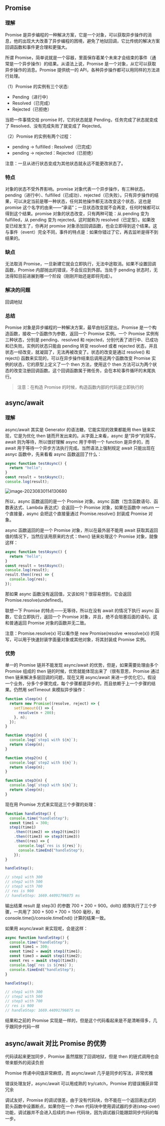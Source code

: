 ## Promise

### 理解

Promise 是异步编程的一种解决方案，它是一个对象，可以获取异步操作的消息，他的出现大大改善了异步编程的困境，避免了地狱回调，它比传统的解决方案回调函数和事件更合理和更强大。

所谓 Promise，简单说就是一个容器，里面保存着某个未来才会结束的事件（通常是一个异步操作）的结果。从语法上说，Promise 是一个对象，从它可以获取异步操作的消息。Promise 提供统一的 API，各种异步操作都可以用同样的方法进行处理。

（1）Promise 的实例有三个状态:

- Pending（进行中）
- Resolved（已完成）
- Rejected（已拒绝）

当把一件事情交给 promise 时，它的状态就是 Pending，任务完成了状态就变成了 Resolved、没有完成失败了就变成了 Rejected。

（2）Promise 的实例有两个过程：

- pending -> fulfilled : Resolved（已完成）
- pending -> rejected：Rejected（已拒绝）

注意：一旦从进行状态变成为其他状态就永远不能更改状态了。

### 特点

对象的状态不受外界影响。promise 对象代表一个异步操作，有三种状态，pending（进行中）、fulfilled（已成功）、rejected（已失败）。只有异步操作的结果，可以决定当前是哪一种状态，任何其他操作都无法改变这个状态，这也是 promise 这个名字的由来——“承诺”；一旦状态改变就不会再变，任何时候都可以得到这个结果。promise 对象的状态改变，只有两种可能：从 pending 变为 fulfilled，从 pending 变为 rejected。这时就称为 resolved（已定型）。如果改
变已经发生了，你再对 promise 对象添加回调函数，也会立即得到这个结果。这与事件（event）完全不同，事件的特点是：如果你错过了它，再去监听是得不到结果的。

### 缺点

无法取消 Promise，一旦新建它就会立即执行，无法中途取消。如果不设置回调函数，Promise 内部抛出的错误，不会反应到外部。当处于 pending 状态时，无法得知目前进展到哪一个阶段（刚刚开始还是即将完成）。

### 解决的问题

回调地狱

### 总结

Promise 对象是异步编程的一种解决方案，最早由社区提出。Promise 是一个构造函数，接收一个函数作为参数，返回一个 Promise 实例。一个 Promise 实例有三种状态，分别是 pending、resolved 和 rejected，分别代表了进行中、已成功和已失败。实例的状态只能由 pending 转变 resolved 或者 rejected 状态，并且状态一经改变，就凝固了，无法再被改变了。状态的改变是通过 resolve() 和 reject() 函数来实现的，可以在异步操作结束后调用这两个函数改变 Promise 实例的状态，它的原型上定义了一个 then 方法，使用这个 then 方法可以为两个状态的改变注册回调函数。这个回调函数属于微任务，会在本轮事件循环的末尾执行。

> 注意：在构造 Promise 的时候，构造函数内部的代码是立即执行的

## async/await

### 理解

async/await 其实是 Generator 的语法糖，它能实现的效果都能用 then 链来实现，它是为优化 then 链而开发出来的。从字面上来看，async 是“异步”的简写，await 则为等待，所以很好理解 async 用于申明一个 function 是异步的，而 await 用于等待一个异步方法执行完成。当然语法上强制规定 await 只能出现在 asnyc 函数中，先来看看 async 函数返回了什么：

```js
async function testAsync() {
  return "hello";
}
const result = testAsync();
console.log(result);
```

![image-20230830114130680](https://qn.huat.xyz/mac/202308301141708.png)

所以，async 函数返回的是一个 Promise 对象。async 函数（包含函数语句、函数表达式、Lambda 表达式）会返回一个 Promise 对象，如果在函数中 return 一个直接量，async 会把这个直接量通过 Promise.resolve() 封装成 Promise 对象。

async 函数返回的是一个 Promise 对象，所以在最外层不能用 await 获取其返回值的情况下，当然应该用原来的方式：then() 链来处理这个 Promise 对象，就像这样：

```js
async function testAsync() {
  return "hello";
}
const result = testAsync();
console.log(result);
result.then((res) => {
  console.log(res);
});
```

那如果 async 函数没有返回值，又该如何？很容易想到，它会返回 Promise.resolve(undefined)。

联想一下 Promise 的特点——无等待，所以在没有 await 的情况下执行 async 函数，它会立即执行，返回一个 Promise 对象，并且，绝不会阻塞后面的语句。这和普通返回 Promise 对象的函数并无二致。

注意：Promise.resolve(x) 可以看作是 new Promise(resolve =>resolve(x)) 的简写，可以用于快速封装字面量对象或其他对象，将其封装成 Promise 实例。

### 优势

单一的 Promise 链并不能发现 async/await 的优势，但是，如果需要处理由多个 Promise 组成的 then 链的时候，优势就能体现出来了（很有意思，Promise 通过 then 链来解决多层回调的问题，现在又用 async/await 来进一步优化它）。假设一个业务，分多个步骤完成，每个步骤都是异步的，而且依赖于上一个步骤的结果。仍然用 setTimeout 来模拟异步操作：

```js
function sleep(n) {
  return new Promise((resolve, reject) => {
    setTimeout(() => {
      resolve(n + 200);
    }, n);
  });
}

function step1(n) {
  console.log(`step1 with ${n}`);
  return sleep(n);
}

function step2(n) {
  console.log(`step2 with ${n}`);
  return sleep(n);
}

function step3(n) {
  console.log(`step3 with ${n}`);
  return sleep(n);
}
```

现在用 Promise 方式来实现这三个步骤的处理：

```js
function handleStep() {
  console.time("handleStep");
  const time1 = 300;
  step1(time1)
    .then((time2) => step2(time2))
    .then((time3) => step3(time3))
    .then((res) => {
      console.log(`res is ${res}`);
      console.timeEnd("handleStep");
    });
}

handleStep();

// step1 with 300
// step2 with 500
// step3 with 700
// res is 900
// handleStep: 1669.44091796875 ms
```

输出结果 result 是 step3() 的参数 700 + 200 = 900。doIt() 顺序执行了三个步骤，一共用了 300 + 500 + 700 = 1500 毫秒，和 console.time()/console.timeEnd() 计算的结果一致。

如果用 async/await 来实现呢，会是这样：

```js
async function handleStep() {
  console.time("handleStep");
  const time1 = 300;
  const time2 = await step1(time1);
  const time3 = await step1(time2);
  const res = await step1(time3);
  console.log(`res is ${res}`);
  console.timeEnd("handleStep");
}

handleStep();

// step1 with 300
// step2 with 500
// step3 with 700
// res is 900
// handleStep: 1669.44091796875 ms
```

结果和之前的 Promise 实现是一样的，但是这个代码看起来是不是清晰得多，几乎跟同步代码一样

## async/await 对比 Promise 的优势

代码读起来更加同步，Promise 虽然摆脱了回调地狱，但是 then 的链式调用也会带来额外的阅读负担

Promise 传递中间值非常麻烦，而 async/await 几乎是同步的写法，非常优雅

错误处理友好，async/await 可以用成熟的 try/catch，Promise 的错误捕获非常冗余

调试友好，Promise 的调试很差，由于没有代码块，你不能在一个返回表达式的箭头函数中设置断点，如果你在一个.then 代码块中使用调试器的步进(step-over)功能，调试器并不会进入后续的.then 代码块，因为调试器只能跟踪同步代码的每一步。
